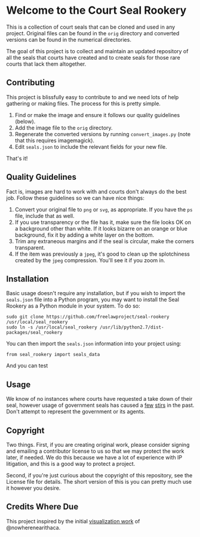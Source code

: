 Welcome to the Court Seal Rookery
=================================

This is a collection of court seals that can be cloned and used in any project. 
Original files can be found in the `orig` directory and converted versions can 
be found in the numerical directories. 

The goal of this project is to collect and maintain an updated repository of all
the seals that courts have created and to create seals for those rare courts 
that lack them altogether.


Contributing
------------

This project is blissfully easy to contribute to and we need lots of help 
gathering or making files. The process for this is pretty simple. 
 
 1. Find or make the image and ensure it follows our quality guidelines 
 (below).
 1. Add the image file to the `orig` directory.
 1. Regenerate the converted versions by running `convert_images.py` (note that
 this requires imagemagick).
 1. Edit `seals.json` to include the relevant fields for your new file.
  
That's it!


Quality Guidelines
------------------

Fact is, images are hard to work with and courts don't always do the best job.
Follow these guidelines so we can have nice things:

1. Convert your original file to `png` or `svg`, as appropriate. If you have the
`ps` file, include that as well.
1. If you use transparency or the file has it, make sure the file looks OK on 
a background other than white. If it looks bizarre on an orange or blue 
background, fix it by adding a white layer on the bottom.
1. Trim any extraneous margins and if the seal is circular, make the corners 
transparent.
1. If the item was previously a `jpeg`, it's good to clean up the splotchiness 
created by the `jpeg` compression. You'll see it if you zoom in.  


Installation
------------

Basic usage doesn't require any installation, but if you wish to import the 
`seals.json` file into a Python program, you may want to install the Seal 
Rookery as a Python module in your system. To do so:

    sudo git clone https://github.com/freelawproject/seal-rookery /usr/local/seal_rookery
    sudo ln -s /usr/local/seal_rookery /usr/lib/python2.7/dist-packages/seal_rookery

You can then import the `seals.json` information into your project using:

    from seal_rookery import seals_data
    
And you can test 

Usage
-----

We know of no instances where courts have requested a take down of their seal, 
however usage of government seals has caused a [few][3] [stirs][2] in the past. 
Don't attempt to represent the government or its agents. 


Copyright
---------

Two things. First, if you are creating original work, please consider signing
and emailing a contributor license to us so that we may protect the work later, 
if needed. We do this because we have a lot of experience with IP litigation,
and this is a good way to protect a project.

Second, if you're just curious about the copyright of this repository, see the 
License file for details. The short version of this is you can pretty much use 
it however you desire.


Credits Where Due
-----------------

This project inspired by the initial [visualization work][1] of 
@nowherenearithaca.

[1]: https://d57dd304fefca1aa423fea1b4dc59f23c06dd95e.googledrive.com/host/0B2GQktu-wcTiWm82NGt5MTZreHM/
[2]: http://www.nytimes.com/2010/08/03/us/03fbi.html
[3]: https://www.publicknowledge.org/news-blog/blogs/nsa-spying-fine-trademark-infringement-crosse
